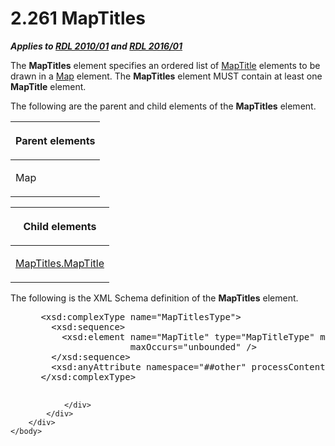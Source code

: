 <html dir="LTR" xmlns:mshelp="http://msdn.microsoft.com/mshelp" xmlns:ddue="http://ddue.schemas.microsoft.com/authoring/2003/5" xmlns:xlink="http://www.w3.org/1999/xlink" xmlns:tool="http://www.microsoft.com/tooltip">
    <head>
        <meta http-equiv="Content-Type" content="text/html; CHARSET=utf-8"></meta>
        <meta name="save" content="history"></meta>
        <title>2.261 MapTitles</title>
        <xml>
            <mshelp:toctitle title="2.261 MapTitles"></mshelp:toctitle>
            <mshelp:rltitle title="[MS-RDL]: MapTitles"></mshelp:rltitle>
            <mshelp:keyword index="A" term="97f5272b-2e30-4434-bb6d-0e791dd487d6"></mshelp:keyword>
            <mshelp:attr name="DCSext.ContentType" value="open specification"></mshelp:attr>
            <mshelp:attr name="AssetID" value="97f5272b-2e30-4434-bb6d-0e791dd487d6"></mshelp:attr>
            <mshelp:attr name="TopicType" value="kbRef"></mshelp:attr>
            <mshelp:attr name="DCSext.Title" value="[MS-RDL]: MapTitles" />
        </xml>
    </head>
    <body>
        <div id="header">
            <h1 class="heading">2.261 MapTitles</h1>
        </div>
        <div id="mainSection">
            <div id="mainBody">
                <div id="allHistory" class="saveHistory"></div>
                <div id="sectionSection0" class="section" name="collapseableSection">
                    

<p><b><i>Applies to </i></b><a href="3428e690-a348-4ec7-8a6a-8efb42d2cdee.htm"><b><i>RDL 2010/01</i></b></a><b><i>
and </i></b><a href="52ce3983-2bfc-4e72-9359-42aaf5fe4509.htm"><b><i>RDL 2016/01</i></b></a></p>

<p>The <b>MapTitles</b> element specifies an ordered list of <a href="9b8a7ec3-44b5-46d8-bdca-cb99308fa1f9.htm">MapTitle</a> elements to be
drawn in a <a href="fd166dd8-6772-4507-b3f6-50a2b7cfd6ac.htm">Map</a> element.
The <b>MapTitles</b> element MUST contain at least one <b>MapTitle</b> element.</p>

<p>The following are the parent and child elements of the <b>MapTitles</b>
element.</p>

<table>
 <thead>
  <tr>
   <th>
   <p>Parent elements</p>
   </th>
  </tr>
 </thead>
 <tr>
  <td>
  <p>Map</p>
  </td>
 </tr>
</table>

<p> </p>

<table>
 <thead>
  <tr>
   <th>
   <p>Child elements</p>
   </th>
  </tr>
 </thead>
 <tr>
  <td>
  <p><a href="6a6e8851-ca85-470d-8f00-fe867aa49fc8.htm">MapTitles.MapTitle</a></p>
  </td>
 </tr>
</table>

<p>The following is the XML Schema definition of the <b>MapTitles</b>
element.</p>

<dl>
<dd>
<div><pre> &lt;xsd:complexType name=&quot;MapTitlesType&quot;&gt;
   &lt;xsd:sequence&gt;
     &lt;xsd:element name=&quot;MapTitle&quot; type=&quot;MapTitleType&quot; minOccurs=&quot;1&quot; 
                  maxOccurs=&quot;unbounded&quot; /&gt;
   &lt;/xsd:sequence&gt;
   &lt;xsd:anyAttribute namespace=&quot;##other&quot; processContents=&quot;lax&quot; /&gt;
 &lt;/xsd:complexType&gt;
  
</pre></div>
</dd></dl>


                </div>
            </div>
        </div>
    </body>
</html>